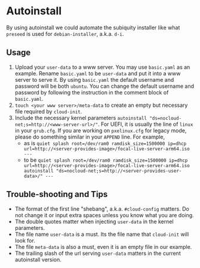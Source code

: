 # Autoinstall
By using autoinstall we could automate the subiquity installer like what `preseed` is used for `debian-installer`, a.k.a. `d-i`.

## Usage
1. Upload your `user-data` to a www server. You may use `basic.yaml` as an example. Rename `basic.yaml` to be `user-data` and put it into a www server to serve it. By using `basic.yaml` the default username and password will be both `ubuntu`. You can change the default username and password by following the instruction in the comment block of `basic.yaml`.
2. `touch <your www server>/meta-data` to create an empty but necessary file required by `cloud-init`.
3. Include the necessary kernel parameters `autoinstall "ds=nocloud-net;s=http://<www-server-url>/"`. For UEFI, it is usually the line of `linux` in your `grub.cfg`. If you are working on `pxelinux.cfg` for legacy mode, please do something similar in your `APPEND` line. For example,
     - as is `quiet splash root=/dev/ram0 ramdisk_size=1500000 ip=dhcp url=http://<server-provides-image>/focal-live-server-arm64.iso ---`
     - to be `quiet splash root=/dev/ram0 ramdisk_size=1500000 ip=dhcp url=http://<server-provides-image>/focal-live-server-arm64.iso autoinstall "ds=nocloud-net;s=http://<server-provides-user-data>/" ---`

## Trouble-shooting and Tips
- The format of the first line "shebang", a.k.a. `#cloud-config` matters. Do not change it or input extra spaces
  unless you know what you are doing.
- The double quotes matter when injecting `user-data` in the kernel parameters.
- The file name `user-data` is a must. Its the file name that `cloud-init` will look for.
- The file `meta-data` is also a must, even it is an empty file in our example.
- The trailing slash of the url serving `user-data` matters in the current autoinstall version.
